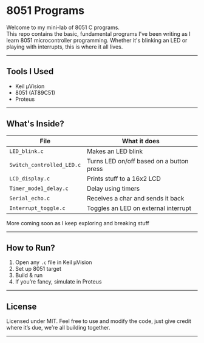 # 8051 Programs
Welcome to my mini-lab of 8051 C programs.  
This repo contains the basic, fundamental programs I’ve been writing as I learn 8051 microcontroller programming. Whether it's blinking an LED or playing with interrupts, this is where it all lives.

---

## Tools I Used
- Keil µVision
- 8051 (AT89C51)
- Proteus

---

##  What's Inside?

| File                    | What it does                                         |
|-------------------------|------------------------------------------------------|
| `LED_blink.c`           | Makes an LED blink                                   |
| `Switch_controlled_LED.c` | Turns LED on/off based on a button press           |
| `LCD_display.c`         | Prints stuff to a 16x2 LCD                           |
| `Timer_mode1_delay.c`   | Delay using timers                                   |
| `Serial_echo.c`         | Receives a char and sends it back                    |
| `Interrupt_toggle.c`    | Toggles an LED on external interrupt                 |

More coming soon as I keep exploring and breaking stuff

---

##  How to Run?
1. Open any `.c` file in Keil µVision  
2. Set up 8051 target  
3. Build & run  
4. If you’re fancy, simulate in Proteus

---

## License  
Licensed under MIT. Feel free to use and modify the code, just give credit where it’s due, we’re all building together.

---
